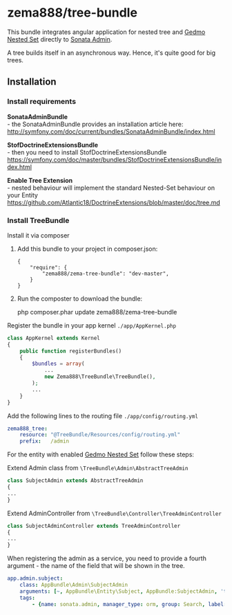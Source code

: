 # zema888/tree-bundle
This bundle integrates angular application for nested tree and [Gedmo Nested Set](https://github.com/stof/StofDoctrineExtensionsBundle) directly to [Sonata Admin](https://sonata-project.org/).

A tree builds itself in an asynchronous way. Hence, it's quite good for big trees.

## Installation

### Install requirements

**SonataAdminBundle**  
\- the SonataAdminBundle provides an installation article here:  
http://symfony.com/doc/current/bundles/SonataAdminBundle/index.html

**StofDoctrineExtensionsBundle**  
\- then you need to install StofDoctrineExtensionsBundle  
https://symfony.com/doc/master/bundles/StofDoctrineExtensionsBundle/index.html

**Enable Tree Extension**  
\- nested behaviour will implement the standard Nested-Set behaviour on your Entity  
https://github.com/Atlantic18/DoctrineExtensions/blob/master/doc/tree.md

### Install TreeBundle

Install it via composer 
1. Add this bundle to your project in composer.json:

	```
    {
        "require": {
            "zema888/zema-tree-bundle": "dev-master",
        }
    }
    ```
    
2. Run the composter to download the bundle:

    php composer.phar update zema888/zema-tree-bundle

Register the bundle in your app kernel `./app/AppKernel.php`
```php
class AppKernel extends Kernel
{
    public function registerBundles()
    {
        $bundles = array(
            ...
            new Zema888\TreeBundle\TreeBundle(),
        );
        ...
    }
}
```

Add the following lines to the routing file `./app/config/routing.yml`
```yml
zema888_tree:
    resource: "@TreeBundle/Resources/config/routing.yml"
    prefix:   /admin
```


For the entity with enabled [Gedmo Nested Set](https://github.com/Atlantic18/DoctrineExtensions/blob/master/doc/tree.md) follow these steps:

Extend Admin class from `\TreeBundle\Admin\AbstractTreeAdmin`
```php
class SubjectAdmin extends AbstractTreeAdmin
{
...
}
```

Extend AdminController from `\TreeBundle\Controller\TreeAdminController`
```php
class SubjectAdminController extends TreeAdminController
{
...
}
```

When registering the admin as a service, you need to provide a fourth argument - the name of the field that will be shown in the tree. 
```yml
app.admin.subject:
    class: AppBundle\Admin\SubjectAdmin
    arguments: [~, AppBundle\Entity\Subject, AppBundle:SubjectAdmin, 'title']
    tags:
        - {name: sonata.admin, manager_type: orm, group: Search, label: Subject}
```



